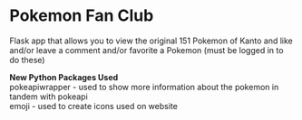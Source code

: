 # Pokemon Fan Club
Flask app that allows you to view the original 151 Pokemon of Kanto and like and/or leave a comment and/or favorite a Pokemon (must be logged in to do these)

**New Python Packages Used**  
pokeapiwrapper - used to show more information about the pokemon in tandem with pokeapi  
emoji - used to create icons used on website  
